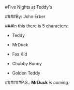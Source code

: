 #Five Nights at Teddy's

####By: John Erber

###In this there is 5 characters:

* Teddy

* MrDuck

* Fox Kid

* Chubby Bunny

* Golden Teddy

######P.S.: **MrDuck** _is coming_.
